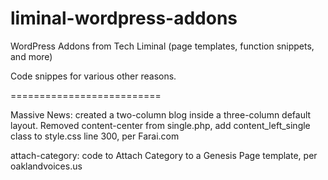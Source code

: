 liminal-wordpress-addons
======================

WordPress Addons from Tech Liminal (page templates, function snippets, and more)

Code snippes for various other reasons.

==========================

Massive News: created a two-column blog inside a three-column default layout. Removed content-center from single.php, add content_left_single class to style.css line 300, per Farai.com

attach-category: code to Attach Category to a Genesis Page template, per oaklandvoices.us